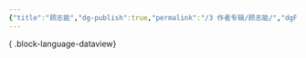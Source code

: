 ```yaml
---
{"title":"顾志能","dg-publish":true,"permalink":"/3 作者专辑/顾志能/","dgPassFrontmatter":true,"noteIcon":""}
---
```




{ .block-language-dataview}